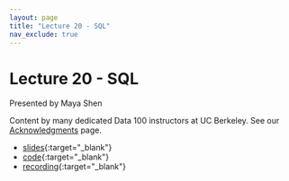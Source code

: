 ```yaml
---
layout: page
title: "Lecture 20 - SQL"
nav_exclude: true
---
```


# Lecture 20 - SQL

Presented by Maya Shen

Content by many dedicated Data 100 instructors at UC Berkeley. See our [Acknowledgments](../../acks) page.

- [slides](https://docs.google.com/presentation/d/1ZEuXrx488QKyL1JqZFW6jMLqOEVNaW8RI6vMA37TqZM/edit?usp=sharing){:target="_blank"}
- [code](https://data100.datahub.berkeley.edu/hub/user-redirect/git-pull?repo=https%3A%2F%2Fgithub.com%2FDS-100%2Fsu24-materials&urlpath=lab%2Ftree%2Fsu24-materials%2Flecture%2Flec20%2Flec20.ipynb&branch=main){:target="_blank"}
- [recording](https://bcourses.berkeley.edu/courses/1535115/external_tools/90481){:target="_blank"}
